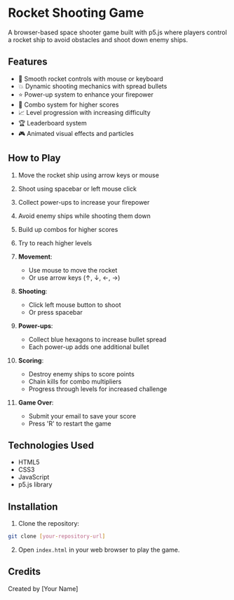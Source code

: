 # Rocket Shooting Game

A browser-based space shooter game built with p5.js where players control a rocket ship to avoid obstacles and shoot down enemy ships.

## Features

- 🚀 Smooth rocket controls with mouse or keyboard
- 💥 Dynamic shooting mechanics with spread bullets
- ⭐ Power-up system to enhance your firepower
- 🎯 Combo system for higher scores
- 📈 Level progression with increasing difficulty
- 🏆 Leaderboard system
- 🎮 Animated visual effects and particles

## How to Play
1. Move the rocket ship using arrow keys or mouse
2. Shoot using spacebar or left mouse click
3. Collect power-ups to increase your firepower
4. Avoid enemy ships while shooting them down
5. Build up combos for higher scores
6. Try to reach higher levels

1. **Movement**: 
   - Use mouse to move the rocket
   - Or use arrow keys (↑, ↓, ←, →)

2. **Shooting**:
   - Click left mouse button to shoot
   - Or press spacebar

3. **Power-ups**:
   - Collect blue hexagons to increase bullet spread
   - Each power-up adds one additional bullet

4. **Scoring**:
   - Destroy enemy ships to score points
   - Chain kills for combo multipliers
   - Progress through levels for increased challenge

5. **Game Over**:
   - Submit your email to save your score
   - Press 'R' to restart the game

## Technologies Used

- HTML5
- CSS3
- JavaScript
- p5.js library

## Installation

1. Clone the repository:
```bash
git clone [your-repository-url]
```

2. Open `index.html` in your web browser to play the game.

## Credits

Created by [Your Name] 